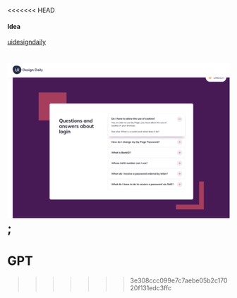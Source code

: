 <<<<<<< HEAD
#### Idea

[uidesigndaily](https://uidesigndaily.com/posts/sketch-accordion-website-day-1175)

![](./idea.png);
=======
# GPT
>>>>>>> 3e308ccc099e7c7aebe05b2c17020f131edc3ffc

